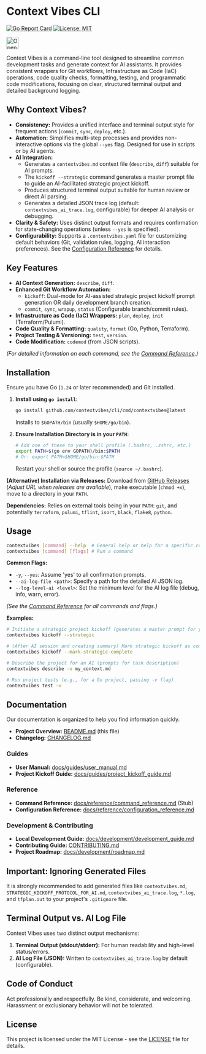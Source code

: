 # Context Vibes CLI

[![Go Report Card](https://goreportcard.com/badge/github.com/contextvibes/cli)](https://goreportcard.com/report/github.com/contextvibes/cli)
[![License: MIT](https://img.shields.io/badge/License-MIT-yellow.svg)](https://opensource.org/licenses/MIT)
<!-- Open in Firebase Studio Button -->
<a href="https://studio.firebase.google.com/import?url=https%3A%2F%2Fgithub.com%2Fcontextvibes%2Fcli">
  <picture>
    <source
      media="(prefers-color-scheme: dark)"
      srcset="https://cdn.firebasestudio.dev/btn/open_dark_32.svg">
    <source
      media="(prefers-color-scheme: light)"
      srcset="https://cdn.firebasestudio.dev/btn/open_light_32.svg">
    <img
      height="32"
      alt="Open in Firebase Studio"
      src="https://cdn.firebasestudio.dev/btn/open_blue_32.svg">
  </picture>
</a>
<!-- End Button -->

Context Vibes is a command-line tool designed to streamline common development tasks and generate context for AI assistants. It provides consistent wrappers for Git workflows, Infrastructure as Code (IaC) operations, code quality checks, formatting, testing, and programmatic code modifications, focusing on clear, structured terminal output and detailed background logging.

## Why Context Vibes?

*   **Consistency:** Provides a unified interface and terminal output style for frequent actions (`commit`, `sync`, `deploy`, etc.).
*   **Automation:** Simplifies multi-step processes and provides non-interactive options via the global `--yes` flag. Designed for use in scripts or by AI agents.
*   **AI Integration:**
    *   Generates a `contextvibes.md` context file (`describe`, `diff`) suitable for AI prompts.
    *   The `kickoff --strategic` command generates a master prompt file to guide an AI-facilitated strategic project kickoff.
    *   Produces structured terminal output suitable for human review or direct AI parsing.
    *   Generates a detailed JSON trace log (default: `contextvibes_ai_trace.log`, configurable) for deeper AI analysis or debugging.
*   **Clarity & Safety:** Uses distinct output formats and requires confirmation for state-changing operations (unless `--yes` is specified).
*   **Configurability:** Supports a `.contextvibes.yaml` file for customizing default behaviors (Git, validation rules, logging, AI interaction preferences). See the [Configuration Reference](docs/reference/configuration_reference.md) for details.

## Key Features

*   **AI Context Generation:** `describe`, `diff`.
*   **Enhanced Git Workflow Automation:**
    *   `kickoff`: Dual-mode for AI-assisted strategic project kickoff prompt generation OR daily development branch creation.
    *   `commit`, `sync`, `wrapup`, `status` (Configurable branch/commit rules).
*   **Infrastructure as Code (IaC) Wrappers:** `plan`, `deploy`, `init` (Terraform/Pulumi).
*   **Code Quality & Formatting:** `quality`, `format` (Go, Python, Terraform).
*   **Project Testing & Versioning:** `test`, `version`.
*   **Code Modification:** `codemod` (from JSON scripts).

*(For detailed information on each command, see the [Command Reference](docs/reference/command_reference.md).)*

## Installation

Ensure you have Go (`1.24` or later recommended) and Git installed.

1.  **Install using `go install`:**
    ```bash
    go install github.com/contextvibes/cli/cmd/contextvibes@latest
    ```
    Installs to `$GOPATH/bin` (usually `$HOME/go/bin`).

2.  **Ensure Installation Directory is in your `PATH`:**
    ```bash
    # Add one of these to your shell profile (.bashrc, .zshrc, etc.)
    export PATH=$(go env GOPATH)/bin:$PATH
    # Or: export PATH=$HOME/go/bin:$PATH
    ```
    Restart your shell or source the profile (`source ~/.bashrc`).

**(Alternative) Installation via Releases:** Download from [GitHub Releases](https://github.com/contextvibes/cli/releases) (*Adjust URL when releases are available*), make executable (`chmod +x`), move to a directory in your `PATH`.

**Dependencies:** Relies on external tools being in your `PATH`: `git`, and potentially `terraform`, `pulumi`, `tflint`, `isort`, `black`, `flake8`, `python`.

## Usage

```bash
contextvibes [command] --help  # General help or help for a specific command
contextvibes [command] [flags] # Run a command
```

**Common Flags:**

*   `-y`, `--yes`: Assume 'yes' to all confirmation prompts.
*   `--ai-log-file <path>`: Specify a path for the detailed AI JSON log.
*   `--log-level-ai <level>`: Set the minimum level for the AI log file (debug, info, warn, error).

*(See the [Command Reference](docs/reference/command_reference.md) for all commands and flags.)*

**Examples:**

```bash
# Initiate a strategic project kickoff (generates a master prompt for your AI)
contextvibes kickoff --strategic

# (After AI session and creating summary) Mark strategic kickoff as complete
contextvibes kickoff --mark-strategic-complete

# Describe the project for an AI (prompts for task description)
contextvibes describe -o my_context.md

# Run project tests (e.g., for a Go project, passing -v flag)
contextvibes test -v
```

## Documentation

Our documentation is organized to help you find information quickly.

*   **Project Overview:** [README.md](README.md) (this file)
*   **Changelog:** [CHANGELOG.md](CHANGELOG.md)

### Guides
*   **User Manual:** [docs/guides/user_manual.md](docs/guides/user_manual.md)
*   **Project Kickoff Guide:** [docs/guides/project_kickoff_guide.md](docs/guides/project_kickoff_guide.md)

### Reference
*   **Command Reference:** [docs/reference/command_reference.md](docs/reference/command_reference.md) (Stub)
*   **Configuration Reference:** [docs/reference/configuration_reference.md](docs/reference/configuration_reference.md)

### Development & Contributing
*   **Local Development Guide:** [docs/development/development_guide.md](docs/development/development_guide.md)
*   **Contributing Guide:** [CONTRIBUTING.md](CONTRIBUTING.md)
*   **Project Roadmap:** [docs/development/roadmap.md](docs/development/roadmap.md)

## Important: Ignoring Generated Files

It is strongly recommended to add generated files like `contextvibes.md`, `STRATEGIC_KICKOFF_PROTOCOL_FOR_AI.md`, `contextvibes_ai_trace.log`, `*.log`, and `tfplan.out` to your project's `.gitignore` file.

## Terminal Output vs. AI Log File

Context Vibes uses two distinct output mechanisms:

1.  **Terminal Output (stdout/stderr):** For human readability and high-level status/errors.
2.  **AI Log File (JSON):** Written to `contextvibes_ai_trace.log` by default (configurable).

## Code of Conduct

Act professionally and respectfully. Be kind, considerate, and welcoming. Harassment or exclusionary behavior will not be tolerated.

## License

This project is licensed under the MIT License - see the [LICENSE](LICENSE) file for details.